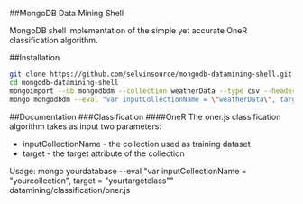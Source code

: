##MongoDB Data Mining Shell

MongoDB shell implementation of the simple yet accurate OneR classification algorithm.

##Installation

```sh
git clone https://github.com/selvinsource/mongodb-datamining-shell.git
cd mongodb-datamining-shell
mongoimport --db mongodbdm --collection weatherData --type csv --headerline --file dataset/weatherData.csv
mongo mongodbdm --eval "var inputCollectionName = \"weatherData\", target = \"play\"" datamining/classification/oner.js
```

##Documentation
###Classification
####OneR
The oner.js classification algorithm takes as input two parameters:
* inputCollectionName - the collection used as training dataset
* target - the target attribute of the collection

Usage:
mongo yourdatabase --eval "var inputCollectionName = \"yourcollection\", target = \"yourtargetclass\"" datamining/classification/oner.js
